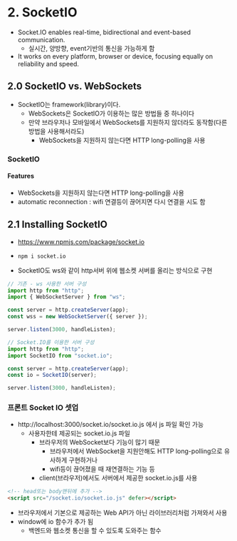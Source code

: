 # 2. SocketIO

- Socket.IO enables real-time, bidirectional and event-based communication.
  - 실시간, 양방향, event기반의 통신을 가능하게 함
- It works on every platform, browser or device, focusing equally on reliability and speed.

## 2.0 SocketIO vs. WebSockets

- SocketIO는 framework(library)이다.
  - WebSockets은 SocketIO가 이용하는 많은 방법들 중 하나이다
  - 만약 브라우저나 모바일에서 WebSockets를 지원하지 않더라도 동작함(다른 방법을 사용해서라도)
    - WebSockets을 지원하지 않는다면 HTTP long-polling을 사용

### SocketIO

#### Features

- WebSockets을 지원하지 않는다면 HTTP long-polling을 사용
- automatic reconnection : wifi 연결등이 끊어지면 다시 연결을 시도 함

## 2.1 Installing SocketIO

- https://www.npmjs.com/package/socket.io
- `npm i socket.io`

- SocketIO도 ws와 같이 http서버 위에 웹소켓 서버를 올리는 방식으로 구현

```js
// 기존 - ws 사용한 서버 구성
import http from "http";
import { WebSocketServer } from "ws";

const server = http.createServer(app);
const wss = new WebSocketServer({ server });

server.listen(3000, handleListen);
```

```js
// Socket.IO를 이용한 서버 구성
import http from "http";
import SocketIO from "socket.io";

const server = http.createServer(app);
const io = SocketIO(server);

server.listen(3000, handleListen);
```

### 프론트 Socket IO 셋업

- http://localhost:3000/socket.io/socket.io.js 에서 js 파일 확인 가능
  - 사용자한테 제공되는 socket.io.js 파일
    - 브라우저의 WebSocket보다 기능이 많기 때문
      - 브라우저에서 WebSocket을 지원안해도 HTTP long-polling으로 유사하게 구현하거나
      - wifi등이 끊어졌을 때 재연결하는 기능 등
    - client(브라우저)에서도 서버에서 제공한 socket.io.js를 사용

```html
<!-- head또는 body맨뒤에 추가 -->
<script src="/socket.io/socket.io.js" defer></script>
```

- 브라우저에서 기본으로 제공하는 Web API가 아닌 라이브러리처럼 가져와서 사용
- window에 io 함수가 추가 됨
  - 백엔드와 웹소켓 통신을 할 수 있도록 도와주는 함수
